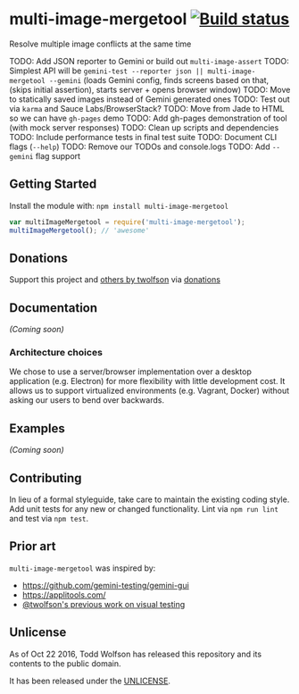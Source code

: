 # multi-image-mergetool [![Build status](https://travis-ci.org/twolfson/multi-image-mergetool.svg?branch=master)](https://travis-ci.org/twolfson/multi-image-mergetool)

Resolve multiple image conflicts at the same time

TODO: Add JSON reporter to Gemini or build out `multi-image-assert`
TODO: Simplest API will be `gemini-test --reporter json || multi-image-mergetool --gemini` (loads Gemini config, finds screens based on that, (skips initial assertion), starts server + opens browser window)
TODO: Move to statically saved images instead of Gemini generated ones
TODO: Test out via `karma` and Sauce Labs/BrowserStack?
TODO: Move from Jade to HTML so we can have `gh-pages` demo
TODO: Add gh-pages demonstration of tool (with mock server responses)
TODO: Clean up scripts and dependencies
TODO: Include performance tests in final test suite
TODO: Document CLI flags (`--help`)
TODO: Remove our TODOs and console.logs
TODO: Add `--gemini` flag support

## Getting Started
Install the module with: `npm install multi-image-mergetool`

```js
var multiImageMergetool = require('multi-image-mergetool');
multiImageMergetool(); // 'awesome'
```

## Donations
Support this project and [others by twolfson][projects] via [donations][support-me]

[projects]: http://twolfson.com/projects
[support-me]: http://twolfson.com/support-me

## Documentation
_(Coming soon)_

### Architecture choices
We chose to use a server/browser implementation over a desktop application (e.g. Electron) for more flexibility with little development cost. It allows us to support virtualized environments (e.g. Vagrant, Docker) without asking our users to bend over backwards.

## Examples
_(Coming soon)_

## Contributing
In lieu of a formal styleguide, take care to maintain the existing coding style. Add unit tests for any new or changed functionality. Lint via `npm run lint` and test via `npm test`.

## Prior art
`multi-image-mergetool` was inspired by:

- https://github.com/gemini-testing/gemini-gui
- https://applitools.com/
- [@twolfson's previous work on visual testing](http://twolfson.com/2014-02-25-visual-regression-testing-in-travis-ci)

## Unlicense
As of Oct 22 2016, Todd Wolfson has released this repository and its contents to the public domain.

It has been released under the [UNLICENSE][].

[UNLICENSE]: UNLICENSE
